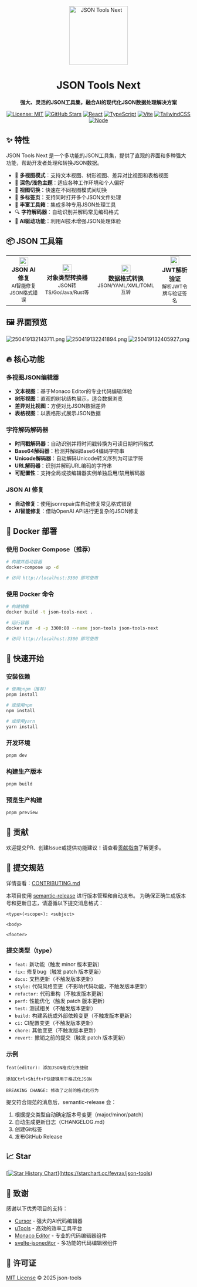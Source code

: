 <div align="center">
  <img src="public/logo.png" alt="JSON Tools Next" width="160" />
  <h1>JSON Tools Next</h1>
  <p><strong>强大、灵活的JSON工具集，融合AI的现代化JSON数据处理解决方案</strong></p>
  
  [![License: MIT](https://img.shields.io/badge/License-MIT-blue.svg)](https://opensource.org/licenses/MIT) [![GitHub Stars](https://img.shields.io/github/stars/dalefengs/json-tools?style=social)](https://github.com/dalefengs/json-tools/stargazers) [![React](https://img.shields.io/badge/React-19.0-61DAFB?logo=react&logoColor=white)](https://reactjs.org/) [![TypeScript](https://img.shields.io/badge/TypeScript-5.6-3178C6?logo=typescript&logoColor=white)](https://www.typescriptlang.org/) [![Vite](https://img.shields.io/badge/Vite-5.4-646CFF?logo=vite&logoColor=white)](https://vitejs.dev/) [![TailwindCSS](https://img.shields.io/badge/TailwindCSS-3.4-06B6D4?logo=tailwindcss&logoColor=white)](https://tailwindcss.com/) [![Node](https://img.shields.io/badge/Node.js-%E2%89%A518-339933?logo=node.js&logoColor=white)](https://nodejs.org/)
  
</div>

## ✨ 特性

JSON Tools Next 是一个多功能的JSON工具集，提供了直观的界面和多种强大功能，帮助开发者处理和转换JSON数据。

- 🚀 **多视图模式**：支持文本视图、树形视图、差异对比视图和表格视图
- 🎨 **深色/浅色主题**：适应各种工作环境和个人偏好
- 🔄 **视图切换**：快速在不同视图模式间切换
- 🧩 **多标签页**：支持同时打开多个JSON文件处理
- 🧩 **丰富工具箱**：集成多种专用JSON处理工具
- 🔍 **字符解码器**：自动识别并解码常见编码格式
- 🤖 **AI驱动功能**：利用AI技术增强JSON处理体验

## 📦 JSON 工具箱 

<div align="center">
  <table>
    <tr>
      <td align="center">
        <img src="https://api.iconify.design/fluent-emoji-flat:magic-wand.svg" width="24" />
        <br />
        <strong>JSON AI 修复</strong>
        <br />
        <small>AI智能修复JSON格式错误</small>
      </td>
      <td align="center">
        <img src="https://api.iconify.design/fluent-color:code-block-24.svg" width="24" />
        <br />
        <strong>对象类型转换器</strong>
        <br />
        <small>JSON转TS/Go/Java/Rust等</small>
      </td>
      <td align="center">
        <img src="https://api.iconify.design/token-branded:swap.svg" width="24" />
        <br />
        <strong>数据格式转换</strong>
        <br />
        <small>JSON/YAML/XML/TOML互转</small>
      </td>
      <td align="center">
        <img src="https://api.iconify.design/icon-park-outline:key.svg" width="24" />
        <br />
        <strong>JWT解析验证</strong>
        <br />
        <small>解析JWT令牌与验证签名</small>
      </td>
    </tr>
  </table>
</div>

## 🖼️ 界面预览

![250419132143711.png](https://minio.kl.do/default/250419132143711-20250419132143726.png)
![250419132241894.png](https://minio.kl.do/default/250419132241894-20250419132242640.png)
![250419132405927.png](https://minio.kl.do/default/250419132405927-20250419132406260.png)
## 🔥 核心功能

### 多视图JSON编辑器

- **文本视图**：基于Monaco Editor的专业代码编辑体验
- **树形视图**：直观的树状结构展示，适合数据浏览
- **差异对比视图**：方便对比JSON数据差异
- **表格视图**：以表格形式展示JSON数据

### 字符解码解码器

- **时间戳解码器**：自动识别并将时间戳转换为可读日期时间格式
- **Base64解码器**：检测并解码Base64编码字符串
- **Unicode解码器**：自动解码Unicode转义序列为可读字符
- **URL解码器**：识别并解码URL编码的字符串
- **可配置性**：支持全局或按编辑器实例单独启用/禁用解码器

### JSON AI 修复

- **自动修复**：使用jsonrepair库自动修复常见格式错误
- **AI智能修复**：借助OpenAI API进行更复杂的JSON修复



## 🐳 Docker 部署

### 使用 Docker Compose（推荐）

```bash
# 构建并启动容器
docker-compose up -d

# 访问 http://localhost:3300 即可使用
```

### 使用 Docker 命令

```bash
# 构建镜像
docker build -t json-tools-next .

# 运行容器
docker run -d -p 3300:80 --name json-tools json-tools-next

# 访问 http://localhost:3300 即可使用
```

## 🚀 快速开始

### 安装依赖

```bash
# 使用pnpm（推荐）
pnpm install

# 或使用npm
npm install

# 或使用yarn
yarn install
```

### 开发环境

```bash
pnpm dev
```

### 构建生产版本

```bash
pnpm build
```

### 预览生产构建

```bash
pnpm preview
```


## 🤝 贡献

欢迎提交PR、创建Issue或提供功能建议！请查看[贡献指南](CONTRIBUTING.md)了解更多。

## 📝 提交规范

详情查看：[CONTRIBUTING.md](./CONTRIBUTING.md)

本项目使用 [semantic-release](https://github.com/semantic-release/semantic-release) 进行版本管理和自动发布。
为确保正确生成版本号和更新日志，请遵循以下提交消息格式：

```
<type>(<scope>): <subject>

<body>

<footer>
```

### 提交类型（type）

- `feat:` 新功能（触发 minor 版本更新）
- `fix:` 修复bug（触发 patch 版本更新）
- `docs:` 文档更新（不触发版本更新）
- `style:` 代码风格变更（不影响代码功能，不触发版本更新）
- `refactor:` 代码重构（不触发版本更新）
- `perf:` 性能优化（触发 patch 版本更新）
- `test:` 测试相关（不触发版本更新）
- `build:` 构建系统或外部依赖变更（不触发版本更新）
- `ci:` CI配置变更（不触发版本更新）
- `chore:` 其他变更（不触发版本更新）
- `revert:` 撤销之前的提交（触发 patch 版本更新）

### 示例

```
feat(editor): 添加JSON格式化快捷键

添加Ctrl+Shift+F快捷键用于格式化JSON

BREAKING CHANGE: 修改了之前的格式化行为
```

提交符合规范的消息后，semantic-release 会：
1. 根据提交类型自动确定版本号变更（major/minor/patch）
2. 自动生成更新日志（CHANGELOG.md）
3. 创建Git标签
4. 发布GitHub Release


## 📈 Star

[[![Star History Chart](https://api.star-history.com/svg?repos=fevrax/json-tools&type=Date)](https://star-history.com/#dalefengs/json-tools&Date)](https://starchart.cc/fevrax/json-tools)

## 🙏 致谢

感谢以下优秀项目的支持：

- [Cursor](https://www.cursor.com/) - 强大的AI代码编辑器
- [uTools](https://u.tools/) - 高效的效率工具平台
- [Monaco Editor](https://microsoft.github.io/monaco-editor/) - 专业的代码编辑器组件
- [svelte-jsoneditor](https://github.com/josdejong/svelte-jsoneditor/) - 多功能的代码编辑器组件

## 📜 许可证

[MIT License](LICENSE) © 2025 json-tools
